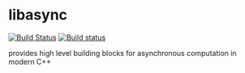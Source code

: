 # libasync

[![Build Status](https://travis-ci.org/wjp-release/libasync.svg?branch=master)](https://travis-ci.org/wjp-release/libasync)
[![Build status](https://ci.appveyor.com/api/projects/status/3t33817ljdsgvbx0/branch/master?svg=true)](https://ci.appveyor.com/project/wjp-release/libasync/branch/master)

provides high level building blocks for asynchronous computation in modern C++

